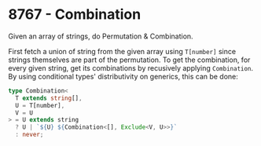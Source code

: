 # 8767 - Combination

Given an array of strings, do Permutation & Combination.

First fetch a union of string from the given array using `T[number]` since strings themselves are part of the permutation. To get the combination, for every given string, get its combinations by recusively applying `Combination`. By using conditional types' distributivity on generics, this can be done:

```typescript
type Combination<
  T extends string[],
  U = T[number],
  V = U
> = U extends string
  ? U | `${U} ${Combination<[], Exclude<V, U>>}`
  : never;
```
